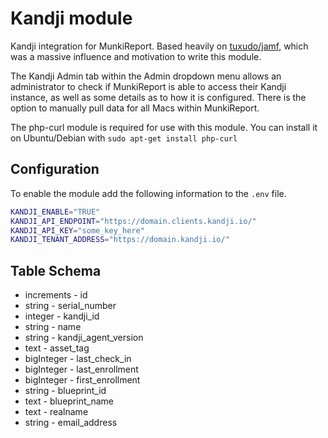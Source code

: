 Kandji module
==============

Kandji integration for MunkiReport. Based heavily on [tuxudo/jamf](https://github.com/tuxudo/jamf), which was a massive influence and motivation to write this module.

The Kandji Admin tab within the Admin dropdown menu allows an administrator to check if MunkiReport is able to access their Kandji instance, as well as some details as to how it is configured. There is the option to manually pull data for all Macs within MunkiReport.

The php-curl module is required for use with this module. You can install it on Ubuntu/Debian with `sudo apt-get install php-curl`

## Configuration

To enable the module add the following information to the `.env` file.

```sh
KANDJI_ENABLE="TRUE"
KANDJI_API_ENDPOINT="https://domain.clients.kandji.io/"
KANDJI_API_KEY="some_key_here"
KANDJI_TENANT_ADDRESS="https://domain.kandji.io/"
```

Table Schema
---
* increments - id
* string - serial_number
* integer - kandji_id
* string - name
* string - kandji_agent_version
* text - asset_tag
* bigInteger - last_check_in
* bigInteger - last_enrollment
* bigInteger - first_enrollment
* string - blueprint_id
* text - blueprint_name
* text - realname
* string - email_address
